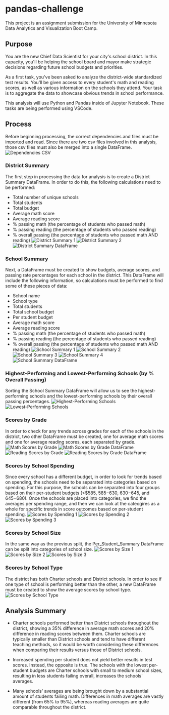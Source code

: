 # pandas-challenge

This project is an assignment submission for the University of Minnesota Data Analytics and Visualization Boot Camp.

## Purpose

You are the new Chief Data Scientist for your city's school district. In this capacity, you'll be helping the school board and mayor make strategic decisions regarding future school budgets and priorities.

As a first task, you've been asked to analyze the district-wide standardized test results. You'll be given access to every student's math and reading scores, as well as various information on the schools they attend. Your task is to aggregate the data to showcase obvious trends in school performance.

This analysis will use Python and Pandas inside of Jupyter Notebook. These tasks are being performed using VSCode.

## Process

Before beginning processing, the correct dependencies and files must be imported and read. Since there are two csv files involved in this analysis, those csv files must also be merged into a single DataFrame.
![Dependencies CSV](PyCitySchools/Resources/Dependencies_CSV.jpg)

### District Summary

The first step in processing the data for analysis is to create a District Summary DataFrame. In order to do this, the following calculations need to be performed:
- Total number of unique schools
- Total students
- Total budget
- Average math score
- Average reading score
- % passing math (the percentage of students who passed math)
- % passing reading (the percentage of students who passed reading)
- % overall passing (the percentage of students who passed math AND reading)
![District Summary 1](PyCitySchools/Resources/District_Summary_1.jpg)
![District Summary 2](PyCitySchools/Resources/District_Summary_2.jpg)
![District Summary DataFrame](PyCitySchools/Resources/District_Summary_DataFrame.jpg)

### School Summary

Next, a DataFrame must be created to show budgets, average scores, and passing rate percentages for each school in the district. This DataFrame will include the following information, so calculations must be performed to find some of these pieces of data:
- School name
- School type
- Total students
- Total school budget
- Per student budget
- Average math score
- Average reading score
- % passing math (the percentage of students who passed math)
- % passing reading (the percentage of students who passed reading)
- % overall passing (the percentage of students who passed math AND reading)
![School Summary 1](PyCitySchools/Resources/School_Summary_1.jpg)
![School Summary 2](PyCitySchools/Resources/School_Summary_2.jpg)
![School Summary 3](PyCitySchools/Resources/School_Summary_3.jpg)
![School Summary 4](PyCitySchools/Resources/School_Summary_4.jpg)
![School Summary DataFrame](PyCitySchools/Resources/School_Summary_DataFrame.jpg)

### Highest-Performing and Lowest-Performing Schools (by % Overall Passing)

Sorting the School Summary DataFrame will allow us to see the highest-performing schools and the lowest-performing schools by their overall passing percentages.
![Highest-Performing Schools](PyCitySchools/Resources/Highest_Performing_Schools.jpg)
![Lowest-Performing Schools](PyCitySchools/Resources/Lowest_Performing_Schools.jpg)

### Scores by Grade

In order to check for any trends across grades for each of the schools in the district, two other DataFrame must be created, one for average math scores and one for average reading scores, each separated by grade.
![Math Scores by Grade](PyCitySchools/Resources/Math_Scores_Grade.jpg)
![Math Scores by Grade DataFrame](PyCitySchools/Resources/Math_Scores_Grade_DataFrame.jpg)
![Reading Scores by Grade](PyCitySchools/Resources/Reading_Scores_Grade.jpg)
![Reading Scores by Grade DataFrame](PyCitySchools/Resources/Reading_Scores_Grade_DataFrame.jpg)

### Scores by School Spending

Since every school has a different budget, in order to look for trends based on spending, the schools need to be separated into categories based on spending. For this purpose, the schools can be separated into four groups based on their per-student budgets (<$585, $585-$630, $630-$645, and $645-$680). Once the schools are placed into categories, we find the averages per spending range, and then we can look at the cateogires as a whole for specific trends in score outcomes based on per-student spending.
![Scores by Spending 1](PyCitySchools/Resources/Scores_Spending_1.jpg)
![Scores by Spending 2](PyCitySchools/Resources/Scores_Spending_2.jpg)
![Scores by Spending 3](PyCitySchools/Resources/Scores_Spending_3.jpg)

### Scores by School Size

In the same way as the previous split, the Per_Student_Summary DataFrame can be split into categories of school size.
![Scores by Size 1](PyCitySchools/Resources/Scores_Size_1.jpg)
![Scores by Size 2](PyCitySchools/Resources/Scores_Size_2.jpg)
![Scores by Size 3](PyCitySchools/Resources/Scores_Size_3.jpg)

### Scores by School Type

The district has both Charter schools and District schools. In order to see if one type of school is performing better than the other, a new DataFrame must be created to show the average scores by school type.
![Scores by School Type](PyCitySchools/Resources/Scores_Type.jpg)

## Analysis Summary

- Charter schools performed better than District schools throughout the district, showing a 35% difference in average math scores and 20% difference in reading scores between them. Charter schools are typically smaller than District schools and tend to have different teaching methods, so it would be worth considering these differences when comparing their results versus those of District schools.

- Increased spending per student does not yield better results in test scores. Instead, the opposite is true. The schools with the lowest per-student budgets are Charter schools with small to medium school sizes, resulting in less students failing overall, increases the schools' averages.

- Many schools' averages are being brought down by a substantial amount of students failing math. Differences in math averages are vastly different (from 65% to 95%), whereas reading averages are quite comparable throughout the district.
